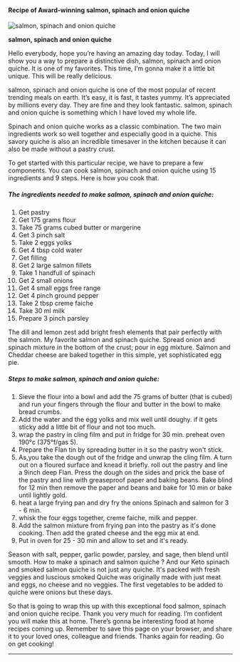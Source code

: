             

#### Recipe of Award-winning salmon, spinach and onion quiche

![salmon, spinach and onion quiche](https://img-global.cpcdn.com/recipes/29938428/751x532cq70/salmon-spinach-and-onion-quiche-recipe-main-photo.jpg)

**salmon, spinach and onion quiche**

Hello everybody, hope you’re having an amazing day today. Today, I will show you a way to prepare a distinctive dish, salmon, spinach and onion quiche. It is one of my favorites. This time, I’m gonna make it a little bit unique. This will be really delicious.

salmon, spinach and onion quiche is one of the most popular of recent trending meals on earth. It’s easy, it is fast, it tastes yummy. It’s appreciated by millions every day. They are fine and they look fantastic. salmon, spinach and onion quiche is something which I have loved my whole life.

Spinach and onion quiche works as a classic combination. The two main ingredients work so well together and especially good in a quiche. This savory quiche is also an incredible timesaver in the kitchen because it can also be made without a pastry crust.

To get started with this particular recipe, we have to prepare a few components. You can cook salmon, spinach and onion quiche using 15 ingredients and 9 steps. Here is how you cook that.

##### The ingredients needed to make salmon, spinach and onion quiche:

1.  Get pastry
2.  Get 175 grams flour
3.  Take 75 grams cubed butter or margerine
4.  Get 3 pinch salt
5.  Take 2 eggs yolks
6.  Get 4 tbsp cold water
7.  Get filling
8.  Get 2 large salmon fillets
9.  Take 1 handfull of spinach
10.  Get 2 small onions
11.  Get 4 small eggs free range
12.  Get 4 pinch ground pepper
13.  Take 2 tbsp creme faiche
14.  Take 30 ml milk
15.  Prepare 3 pinch parsley

The dill and lemon zest add bright fresh elements that pair perfectly with the salmon. My favorite salmon and spinach quiche. Spread onion and spinach mixture in the bottom of the crust; pour in egg mixture. Salmon and Cheddar cheese are baked together in this simple, yet sophisticated egg pie.

##### Steps to make salmon, spinach and onion quiche:

1.  Sieve the flour into a bowl and add the 75 grams of butter (that is cubed) and run your fingers through the flour and butter in the bowl to make bread crumbs.
2.  Add the water and the egg yolks and mix well until doughy. if it gets sticky add a little bit of flour and not too much.
3.  wrap the pastry in cling film and put in fridge for 30 min. preheat oven 190°c (375°f/gas 5).
4.  Prepare the Flan tin by spreading butter in it so the pastry won't stick.
5.  As,you take the dough out of the fridge and unwrap the cling film. A turn out on a floured surface and knead it briefly. roll out the pastry and line a 9inch deep Flan. Press the dough on the sides and prick the base of the pastry and line with greaseproof paper and baking beans. Bake blind for 12 min then remove the paper and beans and bake for 10 min or bake until lightly gold.
6.  heat a large frying pan and dry fry the onions Spinach and salmon for 3 - 6 min.
7.  whisk the four eggs together, creme faiche, milk and pepper.
8.  Add the salmon mixture from frying pan into the pastry as it's done cooking. Then add the grated cheese and the egg mix at end.
9.  Put in oven for 25 - 30 min and allow to set and it's ready.

Season with salt, pepper, garlic powder, parsley, and sage, then blend until smooth. How to make a spinach and salmon quiche ? And our Keto spinach and smoked salmon quiche is not just any quiche. It's packed with fresh veggies and luscious smoked Quiche was originally made with just meat and eggs, no cheese and no veggies. The first vegetables to be added to quiche were onions but these days.

So that is going to wrap this up with this exceptional food salmon, spinach and onion quiche recipe. Thank you very much for reading. I’m confident you will make this at home. There’s gonna be interesting food at home recipes coming up. Remember to save this page on your browser, and share it to your loved ones, colleague and friends. Thanks again for reading. Go on get cooking!

* * *